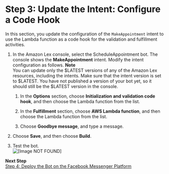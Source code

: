 # Step 3: Update the Intent: Configure a Code Hook<a name="ex1-sch-appt-create-integrate"></a>

In this section, you update the configuration of the `MakeAppointment` intent to use the Lambda function as a code hook for the validation and fulfillment activities\. 



1. In the Amazon Lex console, select the ScheduleAppointment bot\. The console shows the **MakeAppointment** intent\. Modify the intent configuration as follows\. 
**Note**  
You can update only the $LATEST versions of any of the Amazon Lex resources, including the intents\. Make sure that the intent version is set to $LATEST\. You have not published a version of your bot yet, so it should still be the $LATEST version in the console\.

   1. In the **Options** section, choose **Initialization and validation code hook**, and then choose the Lambda function from the list\.

   1. In the **Fulfillment** section, choose **AWS Lambda function**, and then choose the Lambda function from the list\.

   1. Choose **Goodbye message**, and type a message\.

1. Choose **Save**, and then choose **Build**\.

1. Test the bot\.   
![\[Image NOT FOUND\]](http://docs.aws.amazon.com/lex/latest/dg/images/appt-test-with-lambda.png)

**Next Step**  
[Step 4: Deploy the Bot on the Facebook Messenger Platform](ex-sch-appt-fb-integration.md)